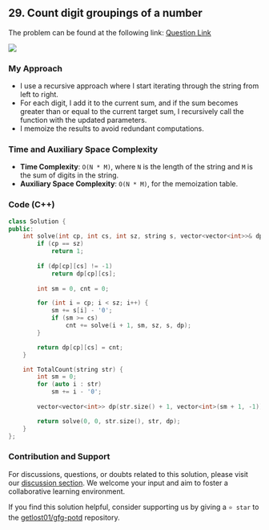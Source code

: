 ## 29. Count digit groupings of a number
The problem can be found at the following link: [Question Link](https://www.geeksforgeeks.org/problems/count-digit-groupings-of-a-number1520/1)

![](https://badgen.net/badge/Level/Medium/yellow)

### My Approach
- I use a recursive approach where I start iterating through the string from left to right.
- For each digit, I add it to the current sum, and if the sum becomes greater than or equal to the current target sum, I recursively call the function with the updated parameters.
- I memoize the results to avoid redundant computations.

### Time and Auxiliary Space Complexity

- **Time Complexity**: `O(N * M)`, where `N` is the length of the string and `M` is the sum of digits in the string.
- **Auxiliary Space Complexity**: `O(N * M)`, for the memoization table.

### Code (C++)
```cpp
class Solution {
public:
    int solve(int cp, int cs, int sz, string s, vector<vector<int>>& dp) {
        if (cp == sz) 
            return 1;
            
        if (dp[cp][cs] != -1) 
            return dp[cp][cs];
            
        int sm = 0, cnt = 0;

        for (int i = cp; i < sz; i++) {
            sm += s[i] - '0';
            if (sm >= cs) 
                cnt += solve(i + 1, sm, sz, s, dp);
        }

        return dp[cp][cs] = cnt;
    }

    int TotalCount(string str) {
        int sm = 0;
        for (auto i : str) 
            sm += i - '0';
			
        vector<vector<int>> dp(str.size() + 1, vector<int>(sm + 1, -1));

        return solve(0, 0, str.size(), str, dp);
    }
};
```

### Contribution and Support

For discussions, questions, or doubts related to this solution, please visit our [discussion section](https://github.com/getlost01/gfg-potd/discussions). We welcome your input and aim to foster a collaborative learning environment.

If you find this solution helpful, consider supporting us by giving a `⭐ star` to the [getlost01/gfg-potd](https://github.com/getlost01/gfg-potd) repository.
